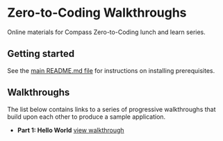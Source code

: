 # Zero-to-Coding Walkthroughs
Online materials for Compass Zero-to-Coding lunch and learn series.

## Getting started
See the [main README.md file](../blob/master/README.md) for instructions on installing prerequisites.

## Walkthroughs
The list below contains links to a series of progressive walkthroughs that build upon each other to produce a sample application.

* **Part 1: Hello World** [view walkthrough](../blob/walkthroughs/part1.md)
